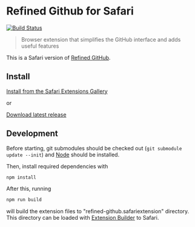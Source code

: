 # Refined Github for Safari

[![Build Status](https://travis-ci.org/mathieudutour/refined-github.svg?branch=master)](https://travis-ci.org/mathieudutour/refined-github)

> Browser extension that simplifies the GitHub interface and adds useful features

This is a Safari version of [Refined GitHub](https://github.com/sindresorhus/refined-github).

## Install

[Install from the Safari Extensions Gallery](https://safari-extensions.apple.com/details/?id=me.dutour.mathieu.refined-github-8SEPFSC7S3)

or

[Download latest release](https://github.com/mathieudutour/refined-github/releases)

## Development

Before starting, git submodules should be checked out (`git submodule update --init`) and [Node](https://nodejs.org/en/) should be installed.

Then, install required dependencies with

```bash
npm install
```

After this, running

```bash
npm run build
```

will build the extension files to "refined-github.safariextension" directory. This directory can be loaded with [Extension Builder](https://developer.apple.com/library/content/documentation/Tools/Conceptual/SafariExtensionGuide/UsingExtensionBuilder/UsingExtensionBuilder.html) to Safari.
